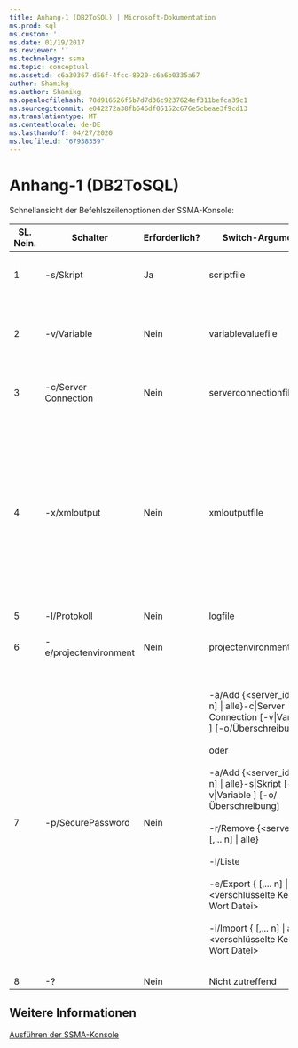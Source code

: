 ```yaml
---
title: Anhang-1 (DB2ToSQL) | Microsoft-Dokumentation
ms.prod: sql
ms.custom: ''
ms.date: 01/19/2017
ms.reviewer: ''
ms.technology: ssma
ms.topic: conceptual
ms.assetid: c6a30367-d56f-4fcc-8920-c6a6b0335a67
author: Shamikg
ms.author: Shamikg
ms.openlocfilehash: 70d916526f5b7d7d36c9237624ef311befca39c1
ms.sourcegitcommit: e042272a38fb646df05152c676e5cbeae3f9cd13
ms.translationtype: MT
ms.contentlocale: de-DE
ms.lasthandoff: 04/27/2020
ms.locfileid: "67938359"
---
```

# <a name="appendix---1-db2tosql"></a>Anhang-1 (DB2ToSQL)
Schnellansicht der Befehlszeilenoptionen der SSMA-Konsole:  
  
|SL. Nein.|Schalter|Erforderlich?|Switch-Argument|Zulässige Werte|  
|-----------|----------|-------------|-------------------|--------------------|  
|1|-s/Skript|Ja|scriptfile|Gültiger XML-Dateiname.<br /><br />Konsolen Skript-Definitionsdatei.|  
|2|-v/Variable|Nein|variablevaluefile|Gültiger XML-Dateiname.<br /><br />Wenn Variablen in der Skriptdatei verwendet werden, muss diese Datei angegeben werden.|  
|3|-c/Server Connection|Nein|serverconnectionfile|Gültiger XML-Dateiname.<br /><br />Diese Datei enthält Server Verbindungsinformationen.|  
|4|-x/xmloutput|Nein|xmloutputfile|Diese Option gibt die Konsolenausgabe im XML-Format an. Wenn diese Option nicht angegeben wird, wird die Standardausgabe im Text Format angegeben.<br /><br />Wenn xmloutputfile nicht angegeben wird, wird die XML-Ausgabe an stdout weitergeleitet.<br /><br />Xmloutputfile ist der Name der Datei, in die die Konsolenausgabe im XML-Format geschrieben wird.|  
|5|-l/Protokoll|Nein|logfile|Gültiger Dateiname.|  
|6|-e/projectenvironment|Nein|projectenvironmentfolder|Gültiger Ordnername, der SSMA-Projekt Umgebungs Dateien enthält.|  
|7|-p/SecurePassword|Nein|-a/Add {<server_id> [,... n] &#124; alle}-c&#124;Server Connection <Server-Verbindungs Datei> [-v&#124;Variable <Variable-Wert-Datei>] [-o/Überschreibung]<br /><br />oder<br /><br />-a/Add {<server_id> [,... n] &#124; alle}-s&#124;Skript <Skriptdatei> [-v&#124;Variable <Variable-Wert-Datei>] [-o/Überschreibung]<br /><br />-r/Remove {<server_id> [,... n] &#124; alle}<br /><br />-l/Liste<br /><br />-e/Export {<Server-ID> [,... n] &#124; alle} <verschlüsselte Kenn Wort Datei><br /><br />-i/Import {<Server-ID> [,... n] &#124; alle} <verschlüsselte Kenn Wort Datei>|Wenn diese Option angegeben wird, darf Sie nicht mit anderen Optionen kombiniert werden.<br /><br />Server-ID: eine eindeutige ID, die für einen Server {String} angegeben ist.<br /><br />Server-Connection-file: Server Definitionsdatei (serverconnectionfile oder scriptfile).<br /><br />Variable-Wert-file: Dies ist eine Variablen Definitionsdatei und wird in der Server Connection-Datei verwendet.<br /><br />verschlüsselte Kenn Wort Datei: Es handelt sich um eine Datei mit Server Kennwörtern, die mit einem vom Benutzer angegebenen Passphrase verschlüsselt wurde.|  
|8|-?|Nein|Nicht zutreffend|Nicht zutreffend|  
  
## <a name="see-also"></a>Weitere Informationen  
[Ausführen der SSMA-Konsole](https://msdn.microsoft.com/ce63f633-067d-4f04-b8e9-e1abd7ec740b)  
  

